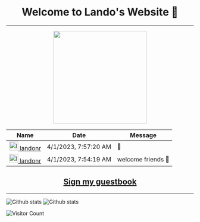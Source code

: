 
<div align="center">
<h1>Welcome to Lando's Website 👋</h1>
</div>
<hr>

<div align="center">
<a href="https://github.com/landonr/landonr/issues/1#issuecomment-new">
<img width=250 src="https://user-images.githubusercontent.com/2607659/229271115-fb199174-3ff9-4d43-8ef7-f9ddfb508e13.gif"/>
</a>


<!-- Guestbook -->
| Name | Date | Message |
|---|---|---|
| <a href="https://github.com/landonr"><img width="24" src="https://avatars.githubusercontent.com/u/2607659?s=24&u=4d0fb889793b32d174e176883c48ed6266755f91&v=4" alt="landonr" /> landonr</a> |4/1/2023, 7:57:20 AM|🎇|
| <a href="https://github.com/landonr"><img width="24" src="https://avatars.githubusercontent.com/u/2607659?s=24&u=4d0fb889793b32d174e176883c48ed6266755f91&v=4" alt="landonr" /> landonr</a> |4/1/2023, 7:54:19 AM|welcome friends 👫|
<!-- /Guestbook -->
## [Sign my guestbook](https://github.com/landonr/landonr/issues/1#issuecomment-new)
</div>
<hr>

<picture>
  <source media="(prefers-color-scheme: dark)" srcset="https://github-readme-stats.vercel.app/api?username=landonr&count_private=true&show_icons=true&theme=dark">
  <source media="(prefers-color-scheme: light)" srcset="https://github-readme-stats.vercel.app/api?username=landonr&count_private=true&show_icons=true&theme=light">
  <img alt="Github stats">
</picture>

<picture>
  <source media="(prefers-color-scheme: dark)" srcset="https://github-readme-stats.vercel.app/api/pin?username=landonr&repo=homeThing&count_private=true&show_icons=true&theme=dark">
  <img alt="Github stats">
  <source media="(prefers-color-scheme: light)" srcset="https://github-readme-stats.vercel.app/api/pin?username=landonr&repo=homeThing&count_private=true&show_icons=true&theme=light">
</picture>

![Visitor Count](https://profile-counter.glitch.me/landonr/count.svg)

<!--
**landonr/landonr** is a ✨ _special_ ✨ repository because its `README.md` (this file) appears on your GitHub profile.

Here are some ideas to get you started:

- 🔭 I’m currently working on ...
- 🌱 I’m currently learning ...
- 👯 I’m looking to collaborate on ...
- 🤔 I’m looking for help with ...
- 💬 Ask me about ...
- 📫 How to reach me: ...
- 😄 Pronouns: ...
- ⚡ Fun fact: ...
-->
